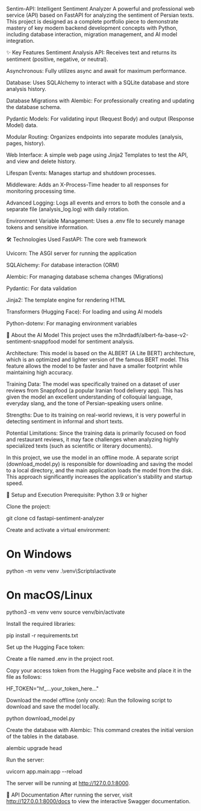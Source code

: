 Sentim-API: Intelligent Sentiment Analyzer
A powerful and professional web service (API) based on FastAPI for analyzing the sentiment of Persian texts. This project is designed as a complete portfolio piece to demonstrate mastery of key modern backend development concepts with Python, including database interaction, migration management, and AI model integration.

✨ Key Features
Sentiment Analysis API: Receives text and returns its sentiment (positive, negative, or neutral).

Asynchronous: Fully utilizes async and await for maximum performance.

Database: Uses SQLAlchemy to interact with a SQLite database and store analysis history.

Database Migrations with Alembic: For professionally creating and updating the database schema.

Pydantic Models: For validating input (Request Body) and output (Response Model) data.

Modular Routing: Organizes endpoints into separate modules (analysis, pages, history).

Web Interface: A simple web page using Jinja2 Templates to test the API, and view and delete history.

Lifespan Events: Manages startup and shutdown processes.

Middleware: Adds an X-Process-Time header to all responses for monitoring processing time.

Advanced Logging: Logs all events and errors to both the console and a separate file (analysis_log.log) with daily rotation.

Environment Variable Management: Uses a .env file to securely manage tokens and sensitive information.

🛠️ Technologies Used
FastAPI: The core web framework

Uvicorn: The ASGI server for running the application

SQLAlchemy: For database interaction (ORM)

Alembic: For managing database schema changes (Migrations)

Pydantic: For data validation

Jinja2: The template engine for rendering HTML

Transformers (Hugging Face): For loading and using AI models

Python-dotenv: For managing environment variables

🧠 About the AI Model
This project uses the m3hrdadfi/albert-fa-base-v2-sentiment-snappfood model for sentiment analysis.

Architecture: This model is based on the ALBERT (A Lite BERT) architecture, which is an optimized and lighter version of the famous BERT model. This feature allows the model to be faster and have a smaller footprint while maintaining high accuracy.

Training Data: The model was specifically trained on a dataset of user reviews from Snappfood (a popular Iranian food delivery app). This has given the model an excellent understanding of colloquial language, everyday slang, and the tone of Persian-speaking users online.

Strengths: Due to its training on real-world reviews, it is very powerful in detecting sentiment in informal and short texts.

Potential Limitations: Since the training data is primarily focused on food and restaurant reviews, it may face challenges when analyzing highly specialized texts (such as scientific or literary documents).

In this project, we use the model in an offline mode. A separate script (download_model.py) is responsible for downloading and saving the model to a local directory, and the main application loads the model from the disk. This approach significantly increases the application's stability and startup speed.

🚀 Setup and Execution
Prerequisite: Python 3.9 or higher

Clone the project:

git clone <YOUR-GITHUB-PROJECT-URL>
cd fastapi-sentiment-analyzer

Create and activate a virtual environment:

# On Windows
python -m venv venv
.\venv\Scripts\activate

# On macOS/Linux
python3 -m venv venv
source venv/bin/activate

Install the required libraries:

pip install -r requirements.txt

Set up the Hugging Face token:

Create a file named .env in the project root.

Copy your access token from the Hugging Face website and place it in the file as follows:

HF_TOKEN="hf_...your_token_here..."

Download the model offline (only once):
Run the following script to download and save the model locally.

python download_model.py

Create the database with Alembic:
This command creates the initial version of the tables in the database.

alembic upgrade head

Run the server:

uvicorn app.main:app --reload

The server will be running at http://127.0.0.1:8000.

🔌 API Documentation
After running the server, visit http://127.0.0.1:8000/docs to view the interactive Swagger documentation.